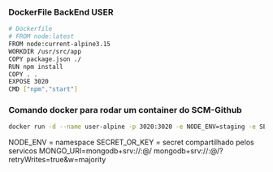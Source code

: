 
### DockerFile BackEnd USER

```sh
# Dockerfile
# FROM node:latest
FROM node:current-alpine3.15
WORKDIR /usr/src/app
COPY package.json ./
RUN npm install
COPY . .
EXPOSE 3020
CMD ["npm","start"]
```


### Comando docker para rodar um container do SCM-Github

```bash
docker run -d --name user-alpine -p 3020:3020 -e NODE_ENV=staging -e SECRET_OR_KEY=uma-secret-aleatoria-grande -e MONGO_URI=mongodb+srv://user:pass@<cluster-name>/<dbname> dalmofelipe/qc-backend-user-alpine:0.1.0
```

NODE_ENV = namespace
SECRET_OR_KEY = secret compartilhado pelos servicos
MONGO_URI=mongodb+srv://<username>:<password>@<cluster-name>/<cluster-name>
          mongodb+srv://<username>:<password>@<cluster-name>/<cluster-name>?retryWrites=true&w=majority


